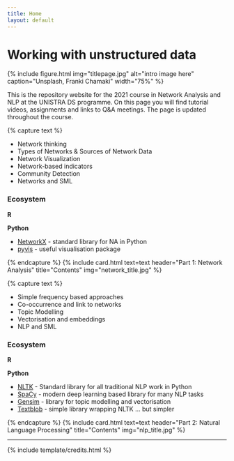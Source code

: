 ```yaml
---
title: Home
layout: default
---
```


# Working with unstructured data

{% include figure.html img="titlepage.jpg" alt="intro image here" caption="Unsplash, Franki Chamaki" width="75%" %}

This is the repository website for the 2021 course in Network Analysis and NLP at the UNISTRA DS programme. On this page you will find tutorial videos, assignments and links to Q&A meetings. The page is updated throughout the course.


{% capture text %}
- Network thinking
- Types of Networks & Sources of Network Data
- Network Visualization
- Network-based indicators
- Community Detection
- Networks and SML

### Ecosystem
**R**

**Python**
- [NetworkX](https://networkx.org/) - standard library for NA in Python
- [pyvis](https://pyvis.readthedocs.io/en/latest/) - useful visualisation package


{% endcapture %}
{% include card.html text=text header="Part 1: Network Analysis" title="Contents" img="network_title.jpg" %}


{% capture text %}
- Simple frequency based approaches
- Co-occurrence and link to networks
- Topic Modelling
- Vectorisation and embeddings
- NLP and SML

### Ecosystem
**R**

**Python**
* [NLTK](https://www.nltk.org/book/) - Standard library for all traditional NLP work in Python
* [SpaCy](https://spacy.io/) - modern deep learning based library for many NLP tasks
* [Gensim](https://radimrehurek.com/gensim/) - library for topic modelling and vectorisation
* [Textblob](https://textblob.readthedocs.io/en/dev/) - simple library wrapping NLTK ... but simpler

{% endcapture %}
{% include card.html text=text header="Part 2: Natural Language Processing" title="Contents" img="nlp_title.jpg" %}


------

{% include template/credits.html %}
